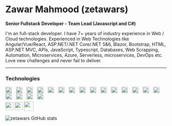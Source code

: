 #  Zawar Mahmood (zetawars)

**Senior Fullstack Developer - Team Lead (Javascript and C#)**

I'm an full-stack developer. I have 7+ years of industry experience in Web / Cloud technologies. Experienced in Web Technologies like Angular/Vue/React, ASP.NET/.NET Core/.NET 5&6, Blazor, Bootstrap, HTML, ASP.NET MVC, APIs, JavaScript, Typescript, Databases, Web Scrapping, Automation, Microservices, Azure, Serverless, microservices, DevOps etc. Love new challenges and never fail to deliver.

---

### Technologies

<img align="left" alt="CSharp" style=" width:20px; padding-right:10px;" src="https://cdn.jsdelivr.net/gh/devicons/devicon/icons/csharp/csharp-original.svg" />
<img  align="left" style=" width:20px; padding-right:10px;" src="https://cdn.jsdelivr.net/gh/devicons/devicon/icons/dotnetcore/dotnetcore-original.svg" />
<img align="left" style=" width:20px; padding-right:10px;" src="https://cdn.jsdelivr.net/gh/devicons/devicon/icons/php/php-original.svg" />
<img align="left" alt="Angular" style=" width:20px; padding-right:10px;" src="https://cdn.jsdelivr.net/gh/devicons/devicon/icons/angularjs/angularjs-plain.svg" />
<img align="left" alt="React" style=" width:20px; padding-right:10px;" src="https://cdn.jsdelivr.net/gh/devicons/devicon/icons/react/react-original.svg" />
<img align="left" style=" width:20px; padding-right:10px;" src="https://cdn.jsdelivr.net/gh/devicons/devicon/icons/vuejs/vuejs-original.svg" />
<img align="left" alt="TypeScript" style=" width:20px; padding-right:10px;" src="https://cdn.jsdelivr.net/gh/devicons/devicon/icons/typescript/typescript-plain.svg" />
<img align="left" style=" width:20px; padding-right:10px;" src="https://cdn.jsdelivr.net/gh/devicons/devicon/icons/jquery/jquery-original.svg" />
<img align="left" alt="JavaScript" style=" width:20px; padding-right:10px;" src="https://cdn.jsdelivr.net/gh/devicons/devicon/icons/javascript/javascript-plain.svg" />

<img align="left" alt="HTML" style=" width:20px; padding-right:10px;" src="https://cdn.jsdelivr.net/gh/devicons/devicon/icons/html5/html5-plain.svg" />
<img align="left" alt="CSS" style=" width:20px; padding-right:10px;" src="https://cdn.jsdelivr.net/gh/devicons/devicon/icons/css3/css3-plain.svg" />
<img  align="left" style=" width:20px; padding-right:10px;" src="https://cdn.jsdelivr.net/gh/devicons/devicon/icons/bootstrap/bootstrap-original.svg" />
<img  align="left" style=" width:20px; padding-right:10px;" src="https://cdn.jsdelivr.net/gh/devicons/devicon/icons/materialui/materialui-original.svg" />


<img align="left" alt="Git" style=" width:20px; padding-right:10px;" src="https://cdn.jsdelivr.net/gh/devicons/devicon/icons/git/git-original.svg" />
<img align="left" style=" width:20px; padding-right:10px;" src="https://cdn.jsdelivr.net/gh/devicons/devicon/icons/bitbucket/bitbucket-original.svg" />

<img align="left" alt="Linux" style=" width:20px; padding-right:10px;" src="https://cdn.jsdelivr.net/gh/devicons/devicon/icons/linux/linux-original.svg" />
<img align="left" alt="NodeJS" style=" width:20px; padding-right:10px;" src="https://cdn.jsdelivr.net/gh/devicons/devicon/icons/nodejs/nodejs-original.svg" />
<img align="left" style=" width:20px; padding-right:10px;" src="https://cdn.jsdelivr.net/gh/devicons/devicon/icons/selenium/selenium-original.svg" />
          
<img  align="left" style=" width:20px; padding-right:10px;" src="https://cdn.jsdelivr.net/gh/devicons/devicon/icons/electron/electron-original.svg" />


              
<br />
<br />


<a href="https://www.linkedin.com/in/zetawars/"><img src="https://img.shields.io/badge/linkedin-%230077B5.svg?&style=for-the-badge&logo=linkedin&logoColor=white" height=25></a> <a href="https://stackoverflow.com/users/7716341/zetawars"><img src="https://img.shields.io/badge/stackoverflow-%23f48024.svg?&style=for-the-badge&logo=stackoverflow&logoColor=white" height=25></a> 
<a href="mailto:zetawars@hotmail.com">
<img src="https://shields.io/badge/email-black?logo=&style=for-the-badge" height=30 style="position:absolute; margin-top:-2px;padding-left:4px " ></a>

![zetawars GitHub stats](https://github-readme-stats-sigma-five.vercel.app/api?username=zetawars&show_icons=true&theme=dracula)

